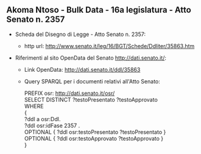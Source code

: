 ## Akoma Ntoso - Bulk Data - 16a legislatura - Atto Senato n. 2357 ##

* Scheda del Disegno di Legge - Atto Senato n. 2357:
	* http url: http://www.senato.it/leg/16/BGT/Schede/Ddliter/35863.htm

* Riferimenti al sito OpenData del Senato http://dati.senato.it/:
	* Link OpenData: http://dati.senato.it/ddl/35863
	* Query SPARQL per i documenti relativi all'Atto Senato:

        PREFIX osr: <http://dati.senato.it/osr/>  
		SELECT DISTINCT ?testoPresentato ?testoApprovato  
		WHERE  
		{  
		    ?ddl a osr:Ddl.  
		    ?ddl osr:idFase 2357 .  
		    OPTIONAL { ?ddl osr:testoPresentato ?testoPresentato }  
		    OPTIONAL { ?ddl osr:testoApprovato ?testoApprovato }  
		}
		